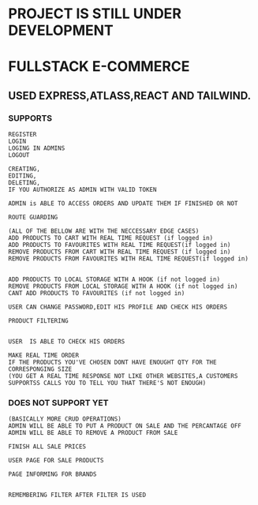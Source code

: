# PROJECT IS STILL UNDER DEVELOPMENT
# FULLSTACK E-COMMERCE
## USED EXPRESS,ATLASS,REACT AND TAILWIND. 

### SUPPORTS

    REGISTER
    LOGIN
    LOGING IN ADMINS
    LOGOUT

    CREATING,
    EDITING,
    DELETING,
    IF YOU AUTHORIZE AS ADMIN WITH VALID TOKEN
    
    ADMIN is ABLE TO ACCESS ORDERS AND UPDATE THEM IF FINISHED OR NOT 

    ROUTE GUARDING 
            
    (ALL OF THE BELLOW ARE WITH THE NECCESSARY EDGE CASES)
    ADD PRODUCTS TO CART WITH REAL TIME REQUEST (if logged in)
    ADD PRODUCTS TO FAVOURITES WITH REAL TIME REQUEST(if logged in)
    REMOVE PRODUCTS FROM CART WITH REAL TIME REQUEST (if logged in)
    REMOVE PRODUCTS FROM FAVOURITES WITH REAL TIME REQUEST(if logged in)
    

    ADD PRODUCTS TO LOCAL STORAGE WITH A HOOK (if not logged in)
    REMOVE PRODUCTS FROM LOCAL STORAGE WITH A HOOK (if not logged in)
    CANT ADD PRODUCTS TO FAVOURITES (if not logged in)
    
    USER CAN CHANGE PASSWORD,EDIT HIS PROFILE AND CHECK HIS ORDERS

    PRODUCT FILTERING 
    
    
    USER  IS ABLE TO CHECK HIS ORDERS

    MAKE REAL TIME ORDER 
    IF THE PRODUCTS YOU'VE CHOSEN DONT HAVE ENOUGHT QTY FOR THE CORRESPONGING SIZE
    (YOU GET A REAL TIME RESPONSE NOT LIKE OTHER WEBSITES,A CUSTOMERS SUPPORTSS CALLS YOU TO TELL YOU THAT THERE'S NOT ENOUGH)
    

### DOES NOT SUPPORT YET

    (BASICALLY MORE CRUD OPERATIONS)
    ADMIN WILL BE ABLE TO PUT A PRODUCT ON SALE AND THE PERCANTAGE OFF
    ADMIN WILL BE ABLE TO REMOVE A PRODUCT FROM SALE
    
    FINISH ALL SALE PRICES

    USER PAGE FOR SALE PRODUCTS

    PAGE INFORMING FOR BRANDS


    REMEMBERING FILTER AFTER FILTER IS USED 



    


